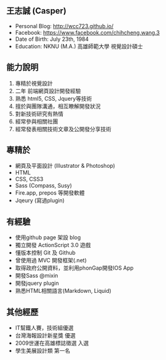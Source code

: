 ## 王志誠 (Casper)
- Personal Blog: http://wcc723.github.io/
- Facebook: https://www.facebook.com/chihcheng.wang.3
- Date of Birth: July 23th, 1984
- Education: NKNU (M.A.) 高雄師範大學 視覺設計碩士

## 能力說明

1. 專精於視覺設計
1. 二年 前端網頁設計開發經驗
2. 熟悉 html5, CSS, Jquery等技術
3. 擅於與團隊溝通，相互瞭解開發狀況
4. 對新技術研究有熱情 
5. 經常參與相關社團
6. 經常發表相關技術文章及公開發分享技術

## 專精於

- 網頁及平面設計 (Illustrator & Photoshop)
- HTML
- CSS, CSS3
- Sass (Compass, Susy)
- Fire.app, prepos 等開發軟體
- Jqeury (寫過plugin)

## 有經驗

- 使用github page 架設 blog
- 獨立開發 ActionScript 3.0 遊戲
- 懂版本控制 Git 及 Github
- 曾使用過 MVC 開發框架(.net)
- 取得政府公開資料，並利用phonGap開發IOS App
- 開發Sass @mixin
- 開發jquery plugin
- 熟悉HTML相關語言(Markdown, Liquid)

## 其他經歷

- IT幫鐵人賽，技術組優選
- 台灣海報設計新星獎 優選
- 2009世運在高雄標誌徵選 入選
- 學生美展設計類 第一名
